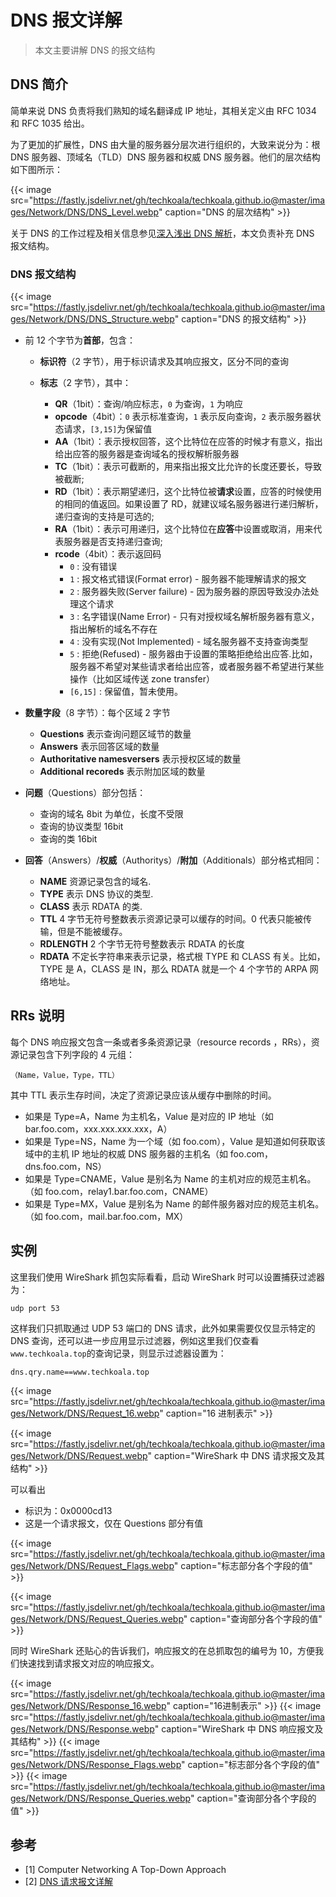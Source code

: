 # DNS 报文详解


> 本文主要讲解 DNS 的报文结构

<!--more-->

## DNS 简介

简单来说 DNS 负责将我们熟知的域名翻译成 IP 地址，其相关定义由 RFC 1034 和 RFC 1035 给出。

为了更加的扩展性，DNS 由大量的服务器分层次进行组织的，大致来说分为：根 DNS 服务器、顶域名（TLD）DNS 服务器和权威 DNS 服务器。他们的层次结构如下图所示：

{{< image src="https://fastly.jsdelivr.net/gh/techkoala/techkoala.github.io@master/images/Network/DNS/DNS_Level.webp" caption="DNS 的层次结构" >}}

关于 DNS 的工作过程及相关信息参见[深入浅出 DNS 解析](/dns_update/)，本文负责补充 DNS 报文结构。

### DNS 报文结构

{{< image src="https://fastly.jsdelivr.net/gh/techkoala/techkoala.github.io@master/images/Network/DNS/DNS_Structure.webp" caption="DNS 的报文结构" >}}

- 前 12 个字节为**首部**，包含：

  - **标识符**（2 字节），用于标识请求及其响应报文，区分不同的查询

  - **标志**（2 字节），其中：

    - **QR**（1bit）：查询/响应标志，`0` 为查询，`1` 为响应
    - **opcode**（4bit）：`0` 表示标准查询，`1` 表示反向查询，`2` 表示服务器状态请求，`[3,15]`为保留值
    - **AA**（1bit）：表示授权回答，这个比特位在应答的时候才有意义，指出给出应答的服务器是查询域名的授权解析服务器
    - **TC**（1bit）：表示可截断的，用来指出报文比允许的长度还要长，导致被截断;
    - **RD**（1bit）：表示期望递归，这个比特位被**请求**设置，应答的时候使用的相同的值返回。如果设置了 RD，就建议域名服务器进行递归解析，递归查询的支持是可选的;
    - **RA**（1bit）：表示可用递归，这个比特位在**应答**中设置或取消，用来代表服务器是否支持递归查询;
    - **rcode**（4bit）：表示返回码
      - `0` : 没有错误
      - `1` : 报文格式错误(Format error) - 服务器不能理解请求的报文
      - `2` : 服务器失败(Server failure) - 因为服务器的原因导致没办法处理这个请求
      - `3` : 名字错误(Name Error) - 只有对授权域名解析服务器有意义，指出解析的域名不存在
      - `4` : 没有实现(Not Implemented) - 域名服务器不支持查询类型
      - `5` : 拒绝(Refused) - 服务器由于设置的策略拒绝给出应答.比如，服务器不希望对某些请求者给出应答，或者服务器不希望进行某些操作（比如区域传送 zone transfer）
      - `[6,15]` : 保留值，暂未使用。

- **数量字段**（8 字节）：每个区域 2 字节

  - **Questions** 表示查询问题区域节的数量
  - **Answers** 表示回答区域的数量
  - **Authoritative namesversers** 表示授权区域的数量
  - **Additional recoreds** 表示附加区域的数量

- **问题**（Questions）部分包括：

  - 查询的域名 8bit 为单位，长度不受限
  - 查询的协议类型 16bit
  - 查询的类 16bit

- **回答**（Answers）/**权威**（Authoritys）/**附加**（Additionals）部分格式相同：

  - **NAME** 资源记录包含的域名.
  - **TYPE** 表示 DNS 协议的类型.
  - **CLASS** 表示 RDATA 的类.
  - **TTL** 4 字节无符号整数表示资源记录可以缓存的时间。0 代表只能被传输，但是不能被缓存。
  - **RDLENGTH** 2 个字节无符号整数表示 RDATA 的长度
  - **RDATA** 不定长字符串来表示记录，格式根 TYPE 和 CLASS 有关。比如，TYPE 是 A，CLASS 是 IN，那么 RDATA 就是一个 4 个字节的 ARPA 网络地址。

## RRs 说明

每个 DNS 响应报文包含一条或者多条资源记录（resource records ，RRs），资源记录包含下列字段的 4 元组：

```
（Name，Value，Type，TTL）
```

其中 TTL 表示生存时间，决定了资源记录应该从缓存中删除的时间。

- 如果是 Type=A，Name 为主机名，Value 是对应的 IP 地址（如 bar.foo.com，xxx.xxx.xxx.xxx，A）
- 如果是 Type=NS，Name 为一个域（如 foo.com），Value 是知道如何获取该域中的主机 IP 地址的权威 DNS 服务器的主机名（如 foo.com，dns.foo.com，NS）
- 如果是 Type=CNAME，Value 是别名为 Name 的主机对应的规范主机名。（如 foo.com，relay1.bar.foo.com，CNAME）
- 如果是 Type=MX，Value 是别名为 Name 的邮件服务器对应的规范主机名。（如 foo.com，mail.bar.foo.com，MX）

## 实例

这里我们使用 WireShark 抓包实际看看，启动 WireShark 时可以设置捕获过滤器为：

```
udp port 53
```

这样我们只抓取通过 UDP 53 端口的 DNS 请求，此外如果需要仅仅显示特定的 DNS 查询，还可以进一步应用显示过滤器，例如这里我们仅查看`www.techkoala.top`的查询记录，则显示过滤器设置为：

```
dns.qry.name==www.techkoala.top
```

{{< image src="https://fastly.jsdelivr.net/gh/techkoala/techkoala.github.io@master/images/Network/DNS/Request_16.webp" caption="16 进制表示" >}}

{{< image src="https://fastly.jsdelivr.net/gh/techkoala/techkoala.github.io@master/images/Network/DNS/Request.webp" caption="WireShark 中 DNS 请求报文及其结构" >}}

可以看出

- 标识为：0x0000cd13
- 这是一个请求报文，仅在 Questions 部分有值

{{< image src="https://fastly.jsdelivr.net/gh/techkoala/techkoala.github.io@master/images/Network/DNS/Request_Flags.webp" caption="标志部分各个字段的值" >}}

{{< image src="https://fastly.jsdelivr.net/gh/techkoala/techkoala.github.io@master/images/Network/DNS/Request_Queries.webp" caption="查询部分各个字段的值" >}}

同时 WireShark 还贴心的告诉我们，响应报文的在总抓取包的编号为 10，方便我们快速找到请求报文对应的响应报文。

{{< image src="https://fastly.jsdelivr.net/gh/techkoala/techkoala.github.io@master/images/Network/DNS/Response_16.webp" caption="16进制表示" >}}
{{< image src="https://fastly.jsdelivr.net/gh/techkoala/techkoala.github.io@master/images/Network/DNS/Response.webp" caption="WireShark 中 DNS 响应报文及其结构" >}}
{{< image src="https://fastly.jsdelivr.net/gh/techkoala/techkoala.github.io@master/images/Network/DNS/Response_Flags.webp" caption="标志部分各个字段的值" >}}
{{< image src="https://fastly.jsdelivr.net/gh/techkoala/techkoala.github.io@master/images/Network/DNS/Response_Queries.webp" caption="查询部分各个字段的值" >}}

## 参考

- [1] Computer Networking A Top-Down Approach
- [2] [DNS 请求报文详解](https://juejin.im/post/6844903582441963527)


